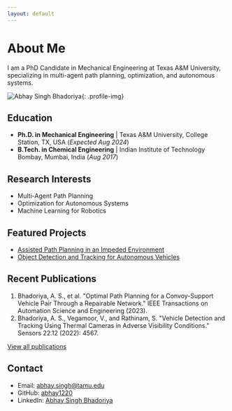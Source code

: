 ```yaml
---
layout: default
---
```


# About Me

I am a PhD Candidate in Mechanical Engineering at Texas A&M University, specializing in multi-agent path planning, optimization, and autonomous systems.

![Abhay Singh Bhadoriya](/assets/img/headshot2.jpg){: .profile-img}

## Education

- **Ph.D. in Mechanical Engineering** | Texas A&M University, College Station, TX, USA (_Expected Aug 2024_)
- **B.Tech. in Chemical Engineering** | Indian Institute of Technology Bombay, Mumbai, India (_Aug 2017_)

## Research Interests

- Multi-Agent Path Planning
- Optimization for Autonomous Systems
- Machine Learning for Robotics

## Featured Projects

- [Assisted Path Planning in an Impeded Environment](/projects#assisted-path-planning)
- [Object Detection and Tracking for Autonomous Vehicles](/projects#object-detection)

## Recent Publications

1. Bhadoriya, A. S., et al. "Optimal Path Planning for a Convoy-Support Vehicle Pair Through a Repairable Network." IEEE Transactions on Automation Science and Engineering (2023).
2. Bhadoriya, A. S., Vegamoor, V., and Rathinam, S. "Vehicle Detection and Tracking Using Thermal Cameras in Adverse Visibility Conditions." Sensors 22.12 (2022): 4567.

[View all publications](/publications)

## Contact

- Email: abhay.singh@tamu.edu
- GitHub: [abhay1220](https://github.com/abhay1220)
- LinkedIn: [Abhay Singh Bhadoriya](https://www.linkedin.com/in/abhay-singh11/)